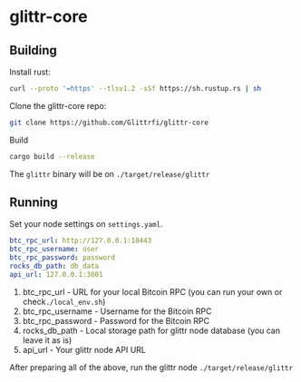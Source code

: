 # glittr-core

## Building

Install rust:
```bash
curl --proto '=https' --tlsv1.2 -sSf https://sh.rustup.rs | sh
```

Clone the glittr-core repo:
```bash
git clone https://github.com/Glittrfi/glittr-core
```

Build
```bash
cargo build --release
```

The `glittr` binary will be on `./target/release/glittr`

## Running

Set your node settings on `settings.yaml`.

```yaml
btc_rpc_url: http://127.0.0.1:18443
btc_rpc_username: user
btc_rpc_password: password
rocks_db_path: db_data
api_url: 127.0.0.1:3001
```

1. btc_rpc_url - URL for your local Bitcoin RPC (you can run your own or check`./local_env.sh`)
2. btc_rpc_username - Username for the Bitcoin RPC
3. btc_rpc_password - Password for the Bitcoin RPC
4. rocks_db_path - Local storage path for glittr node database (you can leave it as is)
5. api_url - Your glittr node API URL

After preparing all of the above, run the glittr node `./target/release/glittr`
